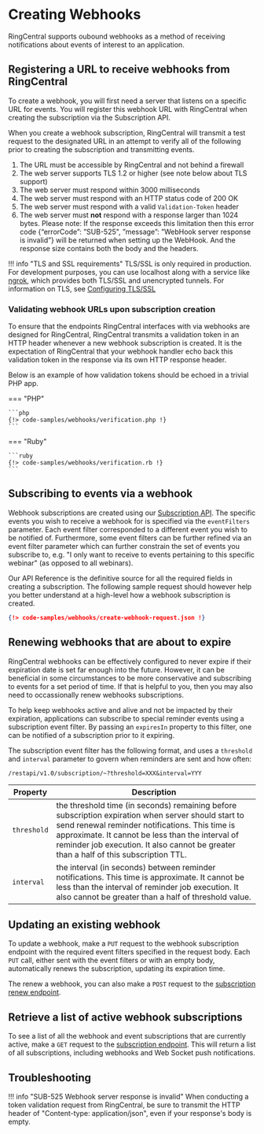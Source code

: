 # Creating Webhooks

RingCentral supports oubound webhooks as a method of receiving notifications about events of interest to an application.

## Registering a URL to receive webhooks from RingCentral

To create a webhook, you will first need a server that listens on a specific URL for events. You will register this webhook URL with RingCentral when creating the subscription via the Subscription API.

When you create a webhook subscription, RingCentral will transmit a test request to the designated URL in an attempt to verify all of the following prior to creating the subscription and transmitting events. 

1. The URL must be accessible by RingCentral and not behind a firewall
2. The web server supports TLS 1.2 or higher (see note below about TLS support)
3. The web server must respond within 3000 milliseconds 
4. The web server must respond with an HTTP status code of 200 OK
5. The web server must respond with a valid `Validation-Token` header
6. The web server must **not** respond with a response larger than 1024 bytes. 
   Please note: If the response exceeds this limitation then this error code 
   {“errorCode”: ”SUB-525", ”message”: ”WebHook server response is invalid”} 
   will be returned when setting up the WebHook. And the response size contains
   both the body and the headers.

!!! info "TLS and SSL requirements"
    TLS/SSL is only required in production. For development purposes, you can use localhost along with a service like [ngrok](https://ngrok.com/), which provides both TLS/SSL and unencrypted tunnels. For information on TLS, see [Configuring TLS/SSL](configuring-tls-ssl.md)

### Validating webhook URLs upon subscription creation

To ensure that the endpoints RingCentral interfaces with via webhooks are designed for RingCentral, RingCentral transmits a validation token in an HTTP header whenever a new webhook subscription is created. It is the expectation of RingCentral that your webhook handler echo back this validation token in the response via its own HTTP response header. 

Below is an example of how validation tokens should be echoed in a trivial PHP app.

=== "PHP"

    ```php
    {!> code-samples/webhooks/verification.php !} 
    ```

=== "Ruby"

    ```ruby
    {!> code-samples/webhooks/verification.rb !} 
    ```

## Subscribing to events via a webhook

Webhook subscriptions are created using our [Subscription API](https://developers.ringcentral.com/api-reference/Subscriptions/createSubscription). The specific events you wish to receive a webhook for is specified via the `eventFilters` parameter. Each event filter corresponded to a different event you wish to be notified of. Furthermore, some event filters can be further refined via an event filter parameter which can further constrain the set of events you subscribe to, e.g. "I only want to receive to events pertaining to this specific webinar" (as opposed to all webinars). 

Our API Reference is the definitive source for all the required fields in creating a subscription. The following sample request should however help you better understand at a high-level how a webhook subscription is created. 

```json
{!> code-samples/webhooks/create-webhook-request.json !} 
```

## Renewing webhooks that are about to expire

RingCentral webhooks can be effectively configured to never expire if their expiration date is set far enough into the future. However, it can be beneficial in some circumstances to be more conservative and subscribing to events for a set period of time. If that is helpful to you, then you may also need to occassionally renew webhooks subscriptions. 

To help keep webhooks active and alive and not be impacted by their expiration, applications can subscribe to special reminder events using a subscription event filter. By passing an `expiresIn` property to this filter, one can be notified of a subscription prior to it expiring. 

The subscription event filter has the following format, and uses a `threshold` and `interval` parameter to govern when reminders are sent and how often:

`/restapi/v1.0/subscription/~?threshold=XXX&interval=YYY`

| Property | Description |
|----------|-------------|
| `threshold` | the threshold time (in seconds) remaining before subscription expiration when server should start to send renewal reminder notifications. This time is approximate. It cannot be less than the interval of reminder job execution. It also cannot be greater than a half of this subscription TTL. |
| `interval` |  the interval (in seconds) between reminder notifications. This time is approximate. It cannot be less than the interval of reminder job execution. It also cannot be greater than a half of threshold value. |

## Updating an existing webhook

To update a webhook, make a `PUT` request to the webhook subscription endpoint with the required event filters specified in the request body. Each `PUT` call, either sent with the event filters or with an empty body, automatically renews the subscription, updating its expiration time. 

The renew a webhook, you can also make a `POST` request to the [subscription renew endpoint](https://developers.ringcentral.com/api-reference/Subscriptions/renewSubscription).

## Retrieve a list of active webhook subscriptions

To see a list of all the webhook and event subscriptions that are currently active, make a `GET` request to the [subscription endpoint](https://developers.ringcentral.com/api-reference/Subscriptions/listSubscriptions). This will return a list of all subscriptions, including webhooks and Web Socket push notifications.

## Troubleshooting

!!! info "SUB-525 Webhook server response is invalid"
    When conducting a token validation request from RingCentral, be sure to transmit the HTTP header of "Content-type: application/json", even if your response's body is empty. 
